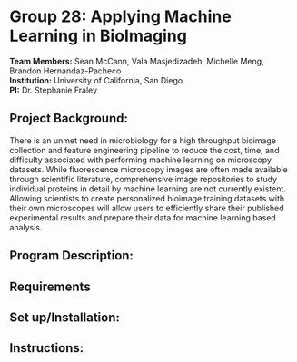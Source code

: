 # Group 28: Applying Machine Learning in BioImaging
__Team Members:__ Sean McCann, Vala Masjedizadeh, Michelle Meng, Brandon Hernandaz-Pacheco\
__Institution:__ University of California, San Diego\
__PI:__ Dr. Stephanie Fraley

## Project Background: 
There is an unmet need in microbiology for a high throughput bioimage collection and feature engineering pipeline to reduce the cost, time, and difficulty associated with performing machine learning on microscopy datasets. While fluorescence microscopy images are often made available through scientific literature, comprehensive image repositories to study individual proteins in detail by machine learning are not currently existent. Allowing scientists to create personalized bioimage training datasets with their own microscopes will allow users to efficiently share their published experimental results and prepare their data for machine learning based analysis.
## Program Description: 


## Requirements


## Set up/Installation: 

## Instructions: 

